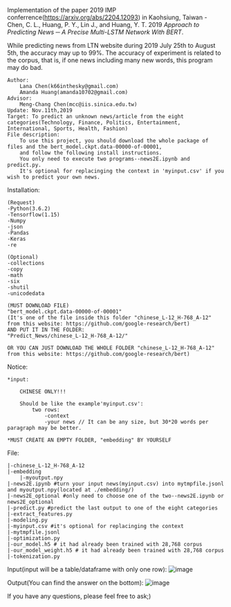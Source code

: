 Implementation of the paper 2019 IMP conferrence(https://arxiv.org/abs/2204.12093) in Kaohsiung, Taiwan -
Chen, C. L., Huang, P. Y., Lin J., and Huang, Y. T. 2019 *Approach to Predicting News ─ A Precise Multi-LSTM Network With BERT*. 


While predicting news from LTN website during 2019 July 25th to August 5th, the accuracy may up to 99%.
The accuracy of experiment is related to the corpus, that is, if one news including many new words, this program may do bad.

	Author: 
		Lana Chen(k66inthesky@gmail.com)
		Amanda Huang(amanda10702@gmail.com)
	Advisor:
		Meng-Chang Chen(mcc@iis.sinica.edu.tw)
	Update: Nov.11th,2019
	Target: To predict an unknown news/article from the eight categories(Technology, Finance, Politics, Entertainment, International, Sports, Health, Fashion)
	File description:
		To use this project, you should download the whole package of files and the bert_model.ckpt.data-00000-of-00001,
		and follow the following install instructions.
		You only need to execute two programs--news2E.ipynb and predict.py.
		It's optional for replacinging the context in 'myinput.csv' if you wish to predict your own news.
		
Installation:

	(Request)
	-Python(3.6.2)
	-Tensorflow(1.15)
	-Numpy
	-json
	-Pandas
	-Keras
	-re
	
	(Optional)
	-collections
	-copy
	-math
	-six
	-shutil
	-unicodedata
	
	(MUST DOWNLOAD FILE)
	"bert_model.ckpt.data-00000-of-00001"
	(It's one of the file inside this folder "chinese_L-12_H-768_A-12"
	from this website: https://github.com/google-research/bert)
	AND PUT IT IN THE FOLDER:
	"Predict_News/chinese_L-12_H-768_A-12/"
	
	OR YOU CAN JUST DOWNLOAD THE WHOLE FOLDER "chinese_L-12_H-768_A-12"
	from this website: https://github.com/google-research/bert)
	

	

Notice:
	
	*input:
		
		CHINESE ONLY!!!
		
		Should be like the example'myinput.csv':
			two rows: 
				-context
				-your news // It can be any size, but 30*20 words per paragraph may be better.
				
	*MUST CREATE AN EMPTY FOLDER, "embedding" BY YOURSELF 

File:

	|-chinese_L-12_H-768_A-12
	|-embedding
		|-myoutput.npy
	|-news2E.ipynb #turn your input news(myinput.csv) into mytmpfile.jsonl and myoutput.npy(located at ./embedding/)
	|-news2E_optional #only need to choose one of the two--news2E.ipynb or news2E_optional
	|-predict.py #predict the last output to one of the eight categories 
	|-extract_features.py
	|-modeling.py
	|-myinput.csv #it's optional for replacinging the context
	|-mytmpfile.jsonl
	|-optimization.py
	|-our_model.h5 # it had already been trained with 28,768 corpus
	|-our_model_weight.h5 # it had already been trained with 28,768 corpus
	|-tokenization.py

Input(input will be a table/dataframe with only one row):
	![image](https://github.com/LanaChen0/Predict_News/blob/master/input.PNG)
	
Output(You can find the answer on the bottom):
	![image](https://github.com/LanaChen0/Predict_News/blob/master/output.PNG)
	
If you have any questions, please feel free to ask;)

